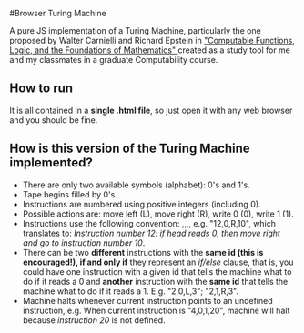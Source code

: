 #Browser Turing Machine

A pure JS implementation of a Turing Machine, particularly the one proposed by Walter Carnielli and Richard Epstein in ["Computable Functions, Logic, and the Foundations of Mathematics" ](https://www.amazon.com.br/Computability-Computable-Functions-Foundations-Mathematics/dp/098155072X/ref=dp_ob_title_bk) created as a study tool for me and my classmates in a graduate Computability course.

## How to run
It is all contained in a **single .html file**, so just open it with any web browser and you should be fine.

## How is this version of the Turing Machine implemented?

* There are only two available symbols (alphabet): 0's and 1's.
* Tape begins filled by 0's.
* Instructions are numbered using positive integers (including 0).
* Possible actions are: move left (L), move right (R), write 0 (0), write 1 (1).
* Instructions use the following convention: <Instruction Id>,<Read Symbol>,<Action>,<Next Instruction Id>, e.g. "12,0,R,10", which translates to: _Instruction number 12: if head reads 0, then move right and go to instruction number 10_.
* There can be two **different** instructions with the **same id (this is encouraged!), if and only if** they represent an _if/else_ clause, that is,  you could have one instruction with a given id that tells the machine what to do if it reads a 0 and **another** instruction with the **same id** that tells the machine what to do if it reads a 1. E.g. "2,0,L,3"; "2,1,R,3".
* Machine halts whenever current instruction points to an undefined instruction, e.g. When current instruction is "4,0,1,20", machine will halt because _instruction 20_ is not defined.

